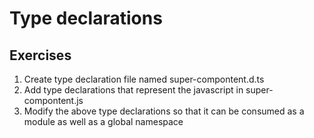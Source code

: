 # Type declarations

## Exercises

1. Create type declaration file named super-compontent.d.ts
2. Add type declarations that represent the javascript in super-compontent.js
3. Modify the above type declarations so that it can be consumed as a module as well as a global namespace